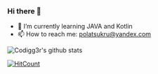 ### Hi there 👋
- 🌱 I’m currently learning JAVA and Kotlin
- 📫 How to reach me: polatsukru@yandex.com

![Codigg3r's github stats](https://github-readme-stats.vercel.app/api?username=codigg3r&show_icons=true&line_height=25&theme=cobalt)

[![HitCount](http://hits.dwyl.com/codigg3r/codigg3r/codigg3r.svg)](http://hits.dwyl.com/codigg3r/codigg3r/codigg3r)
